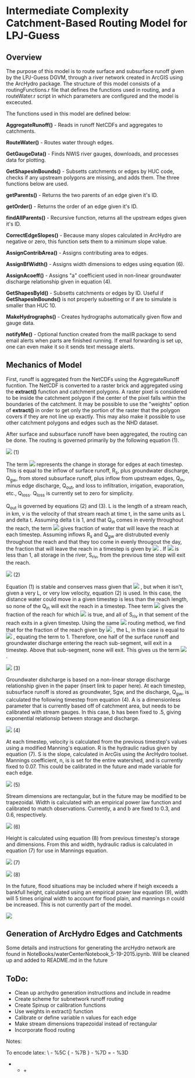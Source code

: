 # Intermediate Complexity Catchment-Based Routing Model for LPJ-Guess



## Overview
The purpose of this model is to route surface and subsurface runoff given by the LPJ-Guess DGVM, through a river network created in ArcGIS using the ArcHydro package. The structure of this model consists of a routingFunctions.r file that defines the functions used in routing, and a routeWater.r script in which parameters are configured and the model is excecuted.

The functions used in this model are defined below:

**AggregateRunoff()** - Reads in runoff NetCDFs and aggregates to catchments.

**RouteWater()** - Routes water through edges.

**GetGaugeData()** - Finds NWIS river gauges, downloads, and processes data for plotting.

**GetShapesInBounds()** - Subsetts catchments or edges by HUC code, checks if any upstream polygons are missing, and adds them. The three functions below are used.

**getParents()** - Returns the two parents of an edge given it's ID.

**getOrder()** - Returns the order of an edge given it's ID.

**findAllParents()** - Recursive function, returns all the upstream edges given it's ID.

**CorrectEdgeSlopes()** - Because many slopes calculated in ArcHydro are negative or zero, this function sets them to a minimum slope value.

**AssignContribArea()** - Assigns contributing area to edges.

**AssignBfWidth()** - Assigns width dimensions to edges using equation (6).

**AssignAcoeff()** - Assigns "a" coefficient used in non-linear groundwater discharge relationship given in equation (4).

**GetShapesById()** - Subsetts catchments or edges by ID. Useful if **GetShapesInBounds()** is not properly subsetting or if are to simulate is smaller than HUC 10.

**MakeHydrographs()** - Creates hydrographs automatically given flow and gauge data.

**notifyMe()** - Optional function created from the mailR package to send email alerts when parts are finished running. If email forwarding is set up, one can even make it so it sends text message alerts.



## Mechanics of Model

First, runoff is aggregated from the NetCDFs using the AggregateRunoff fucntion. The NetCDF is converted to a raster brick and aggregated using the **extract()** function and catchment polygons. A raster pixel is considered to be inside the catchment polygon if the center of the pixel falls within the boundaries of the catchment. It may be possible to use the "weights" option of **extract()** in order to get only the portion of the raster that the polygon covers if they are not line up exactly. This may also make it possible to use other catchment polygons and edges such as the NHD dataset.

After surface and subsurface runoff have been aggregated, the routing can be done. The routing is governed primarily by the following equation (1).

<img src="https://latex.codecogs.com/gif.latex?%5Cfrac%7B%5Cmathrm%7Bd%7DS%7D%7B%5Cmathrm%7Bd%7Dt%7D%3DR_%7Bs%7D&plus;Q_%7Bgw%7D&plus;Q_%7Bin%7D-Q_%7Bout%7D-Q_%7Bloss%7D"/> (1)


The term <img src="https://latex.codecogs.com/gif.latex?%5Cfrac%7B%5Cmathrm%7Bd%7DS%7D%7B%5Cmathrm%7Bd%7Dt%7D"/> represents the change in storage for edges at each timestep. This is equal to the inflow of surface runoff, R<sub>s</sub>, plus groundwater discharge, Q<sub>gw</sub>, from stored subsurface runoff, plus inflow from upstream edges, Q<sub>in</sub>, minus edge discharge, Q<sub>out</sub>, and loss to infiltration, irrigation, evaporation, etc., Q<sub>loss</sub>. Q<sub>loss</sub> is currently set to zero for simplicity.

Q<sub>out</sub> is governed by equations (2) and (3). L is the length of a stream reach, in km, v is the velocity of that stream reach at time t, in the same units as L and delta t. Assuming delta t is 1, and that Q<sub>in</sub> comes in evenly throughout the reach,  the term <img src="https://latex.codecogs.com/gif.latex%5Cdpi%7B100%7D?(1-%5Cfrac%7BL%7D%7Bv%5CDelta&space;t%7D)"/> gives fraction of water that will leave the reach at each timestep. Assuming inflows R<sub>s</sub> and Q<sub>gw</sub> are distrubuted evenly throughout the reach and that they too come in evenly througout the day, the fraction that will leave the reach in a timestep is given by <img src="https://latex.codecogs.com/gif.latex%5Cdpi%7B100%7D?(1-%5Cfrac%7BL%7D%7B2v%5CDelta&space;t%7D)"/> . If <img src="https://latex.codecogs.com/gif.latex%5Cdpi%7B100%7D?%5Cfrac%7BL%7D%7Bv%5CDelta&space;t%7D"/> is less than 1, all storage in the river, S<sub>riv</sub>, from the previous time step will exit the reach.

<img src="https://latex.codecogs.com/gif.latex%5Cdpi%7B100%7D?Q_%7Bout1%7D%3DS_%7Briv%7D&plus;(1-%5Cfrac%7Bl%7D%7Bv%5CDelta&space;t%7D)%5Csum&space;Q_%7Bin%7D&plus;(1-%5Cfrac%7Bl%7D%7B2v%5CDelta&space;t%7D)(R_%7Bs%7D&plus;Q_%7Bgw%7D)"/> (2)

Equation (1) is stable and conserves mass given that <img src="https://latex.codecogs.com/gif.latex%5Cdpi%7B100%7D?%5Cfrac%7BL%7D%7Bv%5CDelta t%7D %5Cleq 1"/> , but when it isn't, given a very L, or very low velocity, equation (2) is used. In this case, the distance water could move in a given timestep is less than the reach length, so none of the Q<sub>in</sub> will exit the reach in a timestep. Thee term <img src="https://latex.codecogs.com/gif.latex%5Cdpi%7B100%7D?%5Cfrac%7Bv%5CDelta t%7D%7Bl%7D"/> gives the fraction of the reach for which <img src="https://latex.codecogs.com/gif.latex%5Cdpi%7B100%7D?%5Cfrac%7BL%7D%7Bv%5CDelta&space;t%7D %5Cleq 1"/> is true, and all of S<sub>riv</sub> in that sement of the reach exits in a given timestep. Using the same <img src="https://latex.codecogs.com/gif.latex%5Cdpi%7B100%7D?(1-%5Cfrac%7BL%7D%7B2v%5CDelta&space;t%7D)"/> routing method, we find that for the fraction of the reach given by <img src="https://latex.codecogs.com/gif.latex%5Cdpi%7B100%7D?%5Cfrac%7Bv%5CDelta&space;t%7D%7BL%7D"/> , the L, in this case is equal to <img src="https://latex.codecogs.com/gif.latex%5Cdpi%7B100%7D?v%5CDelta&space;t"/> , equating the term to 1. Therefore, one half of the surface runoff and groundwater discharge entering the reach sub-segment, will exit in a timestep. Above that sub-segment, none will exit. This gives us the term <img src="https://latex.codecogs.com/gif.latex%5Cdpi%7B100%7D?%5Cfrac%7Bv%5CDelta&space;t%7D%7B2L%7D"/> .
 
<img src="https://latex.codecogs.com/gif.latex%5Cdpi%7B100%7D?Q_%7Bout2%7D%3D%5Cfrac%7Bv%5CDelta&space;t%7D%7Bl%7DS_%7Briv%7D&plus;(%5Cfrac%7Bv%5CDelta&space;t%7D%7B2l%7D)(R_%7Bs%7D&plus;Q_%7Bgw%7D)"/> (3)

Groundwater dishcharge is based on a  non-linear storage discharge relationship given in the paper (insert link to paper here). At each timestep, subsurface runoff is stored as groundwater, Sgw, and the discharge, Q<sub>gw</sub>, is calculated the following timestep from equation (4). A is a dimensionless parameter that is currently based off of catchment area, but needs to be calibrated with stream gauges. In this case, b has been fixed to .5, giving exponential relationsip between storage and discharge. 

<img src="https://latex.codecogs.com/gif.latex%5Cdpi%7B100%7D?Q_%7Bgw%7D%3D(%5Cfrac%7BS_%7Bgw%7D%7D%7Ba%7D)^%7B%5Cfrac%7B1%7D%7Bb%7D%7D"/> (4)

At each timestep, velocity is calculated from the previous timestep's values using a modified Manning's equation. R is the hydraulic radius given by equation (7). S is the slope, calculated in ArcGis using the ArcHydro toolset. Mannings coefficient, n,  is is set for the entire watershed, and is currently fixed to 0.07. This could be calibrated in the future and made variable for each edge.

<img src="https://latex.codecogs.com/gif.latex%5Cdpi%7B100%7D?v%3D%5Cfrac%7BR^%7B%5Cfrac%7B2%7D%7B3%7D%7DS^%7B%5Cfrac%7B1%7D%7B2%7D%7D%7D%7Bn%7D"/> (5)

Stream dimensions are rectangular, but in the future may be modified to be trapezoidal. Width is calculated with an empirical power law function and calibrated to match observations. Currently, a and b are fixed to 0.3, and 0.6, respectively.

<img src="https://latex.codecogs.com/gif.latex%5Cdpi%7B100%7D?W%3Da(A_%7Btotal%7D)^b"/> (6)

Height is calculated using equation (8) from previous timestep's storage and dimensions. From this and width, hydraulic radius is calculated in equation (7) for use in Mannings equation.

<img src="https://latex.codecogs.com/gif.latex%5Cdpi%7B100%7D?R%3D%5Cfrac%7BA%7D%7BP%7D%3D%5Cfrac%7BHW%7D%7B2H&plus;W%7D"/> (7)

<img src="https://latex.codecogs.com/gif.latex%5Cdpi%7B100%7D?H%3D%5Cfrac%7BS_%7Briv%7D%7D%7Blw%7D"/> (8)

In the future, flood situations may be included where if heigh exceeds a bankfull height, calculated using an empirical power law equation (9), width will 5 times original width to account for flood plain, and mannings n could be increased. This is not currently part of the model.

<img src="https://latex.codecogs.com/gif.latex%5Cdpi%7B100%7D?H_%7Bbf%7D%3Da(A_%7Btotal%7D)^b"/>

## Generation of ArcHydro Edges and Catchments

Some details and instructions for generating the arcHydro network are found in NoteBooks/waterCenterNotebook_5-19-2015.ipynb. Will be cleaned up and added to README.md in the future


## ToDo:
* Clean up archydro generation instructions and include in readme
* Create scheme for subnetwork runoff routing
* Create Spinup or calibration functions
* Use weights in extract() function
* Calibrate or define variable n values for each edge
* Make stream dimensions trapezoidal instead of rectangular
* Incorporate flood routing

Notes:

To encode latex:
\ - %5C
{ - %7B
} - %7D
= - %3D
+ - &plus;
